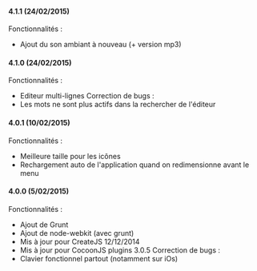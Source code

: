 #### 4.1.1 (24/02/2015)
Fonctionnalités :
* Ajout du son ambiant à nouveau (+ version mp3)

#### 4.1.0 (24/02/2015)
Fonctionnalités :
* Editeur multi-lignes
Correction de bugs :
* Les mots ne sont plus actifs dans la rechercher de l'éditeur

#### 4.0.1 (10/02/2015)
Fonctionnalités :
* Meilleure taille pour les icônes
* Rechargement auto de l'application quand on redimensionne avant le menu

#### 4.0.0 (5/02/2015)
Fonctionnalités :
* Ajout de Grunt
* Ajout de node-webkit (avec grunt)
* Mis à jour pour CreateJS 12/12/2014
* Mis à jour pour CocoonJS plugins 3.0.5
Correction de bugs :
* Clavier fonctionnel partout (notamment sur iOs)
